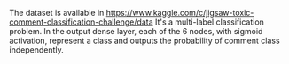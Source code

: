The dataset is available in https://www.kaggle.com/c/jigsaw-toxic-comment-classification-challenge/data
It's a multi-label classification problem. In the output dense layer, each of the 6 nodes, with sigmoid activation, represent a class and outputs the probability of comment class independently. 
